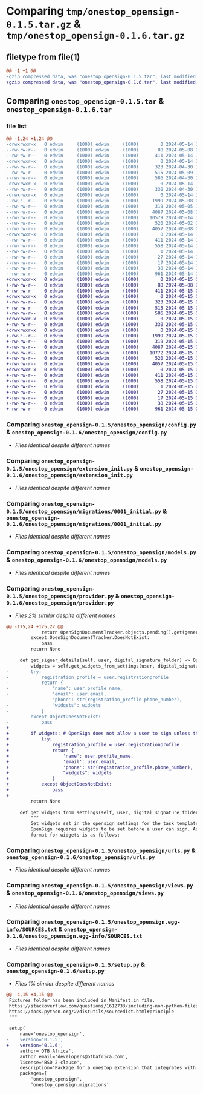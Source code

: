 # Comparing `tmp/onestop_opensign-0.1.5.tar.gz` & `tmp/onestop_opensign-0.1.6.tar.gz`

## filetype from file(1)

```diff
@@ -1 +1 @@
-gzip compressed data, was "onestop_opensign-0.1.5.tar", last modified: Tue May 14 18:20:43 2024, max compression
+gzip compressed data, was "onestop_opensign-0.1.6.tar", last modified: Wed May 15 05:27:23 2024, max compression
```

## Comparing `onestop_opensign-0.1.5.tar` & `onestop_opensign-0.1.6.tar`

### file list

```diff
@@ -1,24 +1,24 @@
-drwxrwxr-x   0 edwin     (1000) edwin     (1000)        0 2024-05-14 18:20:43.726665 onestop_opensign-0.1.5/
--rw-rw-r--   0 edwin     (1000) edwin     (1000)       80 2024-05-08 09:45:22.000000 onestop_opensign-0.1.5/MANIFEST.in
--rw-rw-r--   0 edwin     (1000) edwin     (1000)      411 2024-05-14 18:20:43.726665 onestop_opensign-0.1.5/PKG-INFO
-drwxrwxr-x   0 edwin     (1000) edwin     (1000)        0 2024-05-14 18:20:43.726665 onestop_opensign-0.1.5/onestop_opensign/
--rw-rw-r--   0 edwin     (1000) edwin     (1000)      323 2024-04-30 17:20:54.000000 onestop_opensign-0.1.5/onestop_opensign/__init__.py
--rw-rw-r--   0 edwin     (1000) edwin     (1000)      515 2024-05-09 13:50:24.000000 onestop_opensign-0.1.5/onestop_opensign/config.py
--rw-rw-r--   0 edwin     (1000) edwin     (1000)      586 2024-04-30 17:28:13.000000 onestop_opensign-0.1.5/onestop_opensign/extension_init.py
-drwxrwxr-x   0 edwin     (1000) edwin     (1000)        0 2024-05-14 18:20:43.726665 onestop_opensign-0.1.5/onestop_opensign/fixtures/
--rw-rw-r--   0 edwin     (1000) edwin     (1000)      330 2024-04-30 17:32:31.000000 onestop_opensign-0.1.5/onestop_opensign/fixtures/digital_signature_methods.json
-drwxrwxr-x   0 edwin     (1000) edwin     (1000)        0 2024-05-14 18:20:43.726665 onestop_opensign-0.1.5/onestop_opensign/migrations/
--rw-r--r--   0 edwin     (1000) edwin     (1000)     1999 2024-05-08 08:18:28.000000 onestop_opensign-0.1.5/onestop_opensign/migrations/0001_initial.py
--rw-rw-r--   0 edwin     (1000) edwin     (1000)      319 2024-05-05 17:00:52.000000 onestop_opensign-0.1.5/onestop_opensign/migrations/__init__.py
--rw-rw-r--   0 edwin     (1000) edwin     (1000)     4087 2024-05-08 08:53:03.000000 onestop_opensign-0.1.5/onestop_opensign/models.py
--rw-rw-r--   0 edwin     (1000) edwin     (1000)    10579 2024-05-14 18:08:37.000000 onestop_opensign-0.1.5/onestop_opensign/provider.py
--rw-rw-r--   0 edwin     (1000) edwin     (1000)      520 2024-05-02 04:48:23.000000 onestop_opensign-0.1.5/onestop_opensign/urls.py
--rw-rw-r--   0 edwin     (1000) edwin     (1000)     4057 2024-05-08 08:37:00.000000 onestop_opensign-0.1.5/onestop_opensign/views.py
-drwxrwxr-x   0 edwin     (1000) edwin     (1000)        0 2024-05-14 18:20:43.726665 onestop_opensign-0.1.5/onestop_opensign.egg-info/
--rw-rw-r--   0 edwin     (1000) edwin     (1000)      411 2024-05-14 18:20:43.000000 onestop_opensign-0.1.5/onestop_opensign.egg-info/PKG-INFO
--rw-rw-r--   0 edwin     (1000) edwin     (1000)      558 2024-05-14 18:20:43.000000 onestop_opensign-0.1.5/onestop_opensign.egg-info/SOURCES.txt
--rw-rw-r--   0 edwin     (1000) edwin     (1000)        1 2024-05-14 18:20:43.000000 onestop_opensign-0.1.5/onestop_opensign.egg-info/dependency_links.txt
--rw-rw-r--   0 edwin     (1000) edwin     (1000)       27 2024-05-14 18:20:43.000000 onestop_opensign-0.1.5/onestop_opensign.egg-info/requires.txt
--rw-rw-r--   0 edwin     (1000) edwin     (1000)       17 2024-05-14 18:20:43.000000 onestop_opensign-0.1.5/onestop_opensign.egg-info/top_level.txt
--rw-rw-r--   0 edwin     (1000) edwin     (1000)       38 2024-05-14 18:20:43.726665 onestop_opensign-0.1.5/setup.cfg
--rw-rw-r--   0 edwin     (1000) edwin     (1000)      961 2024-05-14 18:17:43.000000 onestop_opensign-0.1.5/setup.py
+drwxrwxr-x   0 edwin     (1000) edwin     (1000)        0 2024-05-15 05:27:23.938814 onestop_opensign-0.1.6/
+-rw-rw-r--   0 edwin     (1000) edwin     (1000)       80 2024-05-08 09:45:22.000000 onestop_opensign-0.1.6/MANIFEST.in
+-rw-rw-r--   0 edwin     (1000) edwin     (1000)      411 2024-05-15 05:27:23.938814 onestop_opensign-0.1.6/PKG-INFO
+drwxrwxr-x   0 edwin     (1000) edwin     (1000)        0 2024-05-15 05:27:23.938814 onestop_opensign-0.1.6/onestop_opensign/
+-rw-rw-r--   0 edwin     (1000) edwin     (1000)      323 2024-05-15 05:25:47.000000 onestop_opensign-0.1.6/onestop_opensign/__init__.py
+-rw-rw-r--   0 edwin     (1000) edwin     (1000)      515 2024-05-15 05:25:47.000000 onestop_opensign-0.1.6/onestop_opensign/config.py
+-rw-rw-r--   0 edwin     (1000) edwin     (1000)      586 2024-05-15 05:25:47.000000 onestop_opensign-0.1.6/onestop_opensign/extension_init.py
+drwxrwxr-x   0 edwin     (1000) edwin     (1000)        0 2024-05-15 05:27:23.938814 onestop_opensign-0.1.6/onestop_opensign/fixtures/
+-rw-rw-r--   0 edwin     (1000) edwin     (1000)      330 2024-05-15 05:25:47.000000 onestop_opensign-0.1.6/onestop_opensign/fixtures/digital_signature_methods.json
+drwxrwxr-x   0 edwin     (1000) edwin     (1000)        0 2024-05-15 05:27:23.938814 onestop_opensign-0.1.6/onestop_opensign/migrations/
+-rw-r--r--   0 edwin     (1000) edwin     (1000)     1999 2024-05-15 05:25:47.000000 onestop_opensign-0.1.6/onestop_opensign/migrations/0001_initial.py
+-rw-rw-r--   0 edwin     (1000) edwin     (1000)      319 2024-05-15 05:25:47.000000 onestop_opensign-0.1.6/onestop_opensign/migrations/__init__.py
+-rw-rw-r--   0 edwin     (1000) edwin     (1000)     4087 2024-05-15 05:25:47.000000 onestop_opensign-0.1.6/onestop_opensign/models.py
+-rw-rw-r--   0 edwin     (1000) edwin     (1000)    10772 2024-05-15 05:25:47.000000 onestop_opensign-0.1.6/onestop_opensign/provider.py
+-rw-rw-r--   0 edwin     (1000) edwin     (1000)      520 2024-05-15 05:25:47.000000 onestop_opensign-0.1.6/onestop_opensign/urls.py
+-rw-rw-r--   0 edwin     (1000) edwin     (1000)     4057 2024-05-15 05:25:47.000000 onestop_opensign-0.1.6/onestop_opensign/views.py
+drwxrwxr-x   0 edwin     (1000) edwin     (1000)        0 2024-05-15 05:27:23.938814 onestop_opensign-0.1.6/onestop_opensign.egg-info/
+-rw-rw-r--   0 edwin     (1000) edwin     (1000)      411 2024-05-15 05:27:23.000000 onestop_opensign-0.1.6/onestop_opensign.egg-info/PKG-INFO
+-rw-rw-r--   0 edwin     (1000) edwin     (1000)      558 2024-05-15 05:27:23.000000 onestop_opensign-0.1.6/onestop_opensign.egg-info/SOURCES.txt
+-rw-rw-r--   0 edwin     (1000) edwin     (1000)        1 2024-05-15 05:27:23.000000 onestop_opensign-0.1.6/onestop_opensign.egg-info/dependency_links.txt
+-rw-rw-r--   0 edwin     (1000) edwin     (1000)       27 2024-05-15 05:27:23.000000 onestop_opensign-0.1.6/onestop_opensign.egg-info/requires.txt
+-rw-rw-r--   0 edwin     (1000) edwin     (1000)       17 2024-05-15 05:27:23.000000 onestop_opensign-0.1.6/onestop_opensign.egg-info/top_level.txt
+-rw-rw-r--   0 edwin     (1000) edwin     (1000)       38 2024-05-15 05:27:23.938814 onestop_opensign-0.1.6/setup.cfg
+-rw-rw-r--   0 edwin     (1000) edwin     (1000)      961 2024-05-15 05:27:07.000000 onestop_opensign-0.1.6/setup.py
```

### Comparing `onestop_opensign-0.1.5/onestop_opensign/config.py` & `onestop_opensign-0.1.6/onestop_opensign/config.py`

 * *Files identical despite different names*

### Comparing `onestop_opensign-0.1.5/onestop_opensign/extension_init.py` & `onestop_opensign-0.1.6/onestop_opensign/extension_init.py`

 * *Files identical despite different names*

### Comparing `onestop_opensign-0.1.5/onestop_opensign/migrations/0001_initial.py` & `onestop_opensign-0.1.6/onestop_opensign/migrations/0001_initial.py`

 * *Files identical despite different names*

### Comparing `onestop_opensign-0.1.5/onestop_opensign/models.py` & `onestop_opensign-0.1.6/onestop_opensign/models.py`

 * *Files identical despite different names*

### Comparing `onestop_opensign-0.1.5/onestop_opensign/provider.py` & `onestop_opensign-0.1.6/onestop_opensign/provider.py`

 * *Files 2% similar despite different names*

```diff
@@ -175,24 +175,27 @@
             return OpenSignDocumentTracker.objects.pending().get(generated_document=document)
         except OpenSignDocumentTracker.DoesNotExist:
             pass
         return None
 
     def get_signer_details(self, user, digital_signature_folder) -> OpenSignDocumentSigner:
         widgets = self.get_widgets_from_settings(user, digital_signature_folder)
-        try:
-            registration_profile = user.registrationprofile
-            return {
-                'name': user.profile_name,
-                'email': user.email,
-                'phone': str(registration_profile.phone_number),
-                "widgets": widgets
-            }
-        except ObjectDoesNotExist:
-            pass
+
+        if widgets: # OpenSign does not allow a user to sign unless they have widgets set, so we do not add the signer if no widgets are set for them.
+            try:
+                registration_profile = user.registrationprofile
+                return {
+                    'name': user.profile_name,
+                    'email': user.email,
+                    'phone': str(registration_profile.phone_number),
+                    "widgets": widgets
+                }
+            except ObjectDoesNotExist:
+                pass
+
         return None
     
     def get_widgets_from_settings(self, user, digital_signature_folder) -> list:
         """
         Get widgets set in the opensign settings for the task template in the workflow.
         OpenSign requires widgets to be set before a user can sign. As per documentation, the
         format for widgets is as follows:
```

### Comparing `onestop_opensign-0.1.5/onestop_opensign/urls.py` & `onestop_opensign-0.1.6/onestop_opensign/urls.py`

 * *Files identical despite different names*

### Comparing `onestop_opensign-0.1.5/onestop_opensign/views.py` & `onestop_opensign-0.1.6/onestop_opensign/views.py`

 * *Files identical despite different names*

### Comparing `onestop_opensign-0.1.5/onestop_opensign.egg-info/SOURCES.txt` & `onestop_opensign-0.1.6/onestop_opensign.egg-info/SOURCES.txt`

 * *Files identical despite different names*

### Comparing `onestop_opensign-0.1.5/setup.py` & `onestop_opensign-0.1.6/setup.py`

 * *Files 1% similar despite different names*

```diff
@@ -4,15 +4,15 @@
 Fixtures folder has been included in Manifest.in file.
 https://stackoverflow.com/questions/1612733/including-non-python-files-with-setup-py
 https://docs.python.org/2/distutils/sourcedist.html#principle
 """
 
 setup(
     name='onestop_opensign',
-    version='0.1.5',
+    version='0.1.6',
     author='OTB Africa',
     author_email='developers@otbafrica.com',
     license='BSD 2-clause',
     description='Package for a onestop extension that integrates with the opensign digital signature service.',
     packages=[
         'onestop_opensign',
         'onestop_opensign.migrations'
```

